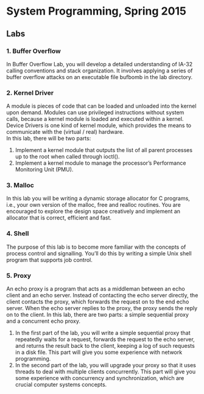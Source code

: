 # System Programming, Spring 2015
## Labs
### 1. Buffer Overflow
In Buffer Overflow Lab, you will develop a detailed understanding of IA-32 calling conventions and stack organization. It involves applying a series of buffer overflow attacks on an executable file bufbomb in the lab directory.<br>
### 2. Kernel Driver
A module is pieces of code that can be loaded and unloaded into the kernel upon demand. Modules can use privileged instructions without system calls, because a kernel module is loaded and executed within a kernel.<br>
Device Drivers is one kind of kernel module, which provides the means to communicate with the (virtual / real) hardware.<br>
In this lab, there will be two parts:
1. Implement a kernel module that outputs the list of all parent processes up to the root when called through ioctl().
2. Implement a kernel module to manage the processor’s Performance Monitoring Unit (PMU).<br>
### 3. Malloc
In this lab you will be writing a dynamic storage allocator for C programs, i.e., your own version of the malloc, free and realloc routines. You are encouraged to explore the design space creatively and implement an allocator that is correct, efficient and fast.<br>
### 4. Shell
The purpose of this lab is to become more familiar with the concepts of process control and signalling. You’ll do this by writing a simple Unix shell program that supports job control.<br>
### 5. Proxy
An echo proxy is a program that acts as a middleman between an echo client and an echo server. Instead of contacting the echo server directly, the client contacts the proxy, which forwards the request on to the end echo server. When the echo server replies to the proxy, the proxy sends the reply on to the client.
In this lab, there are two parts: a simple sequential proxy and a concurrent echo proxy.
1. In the first part of the lab, you will write a simple sequential proxy that repeatedly waits for a request, forwards the request to the echo server, and returns the result back to the client, keeping a log of such requests in a disk file. This part will give you some experience with network programming.
2. In the second part of the lab, you will upgrade your proxy so that it uses threads to deal with multiple clients concurrently. This part will give you some experience with concurrency and synchronization, which are crucial computer systems concepts.
